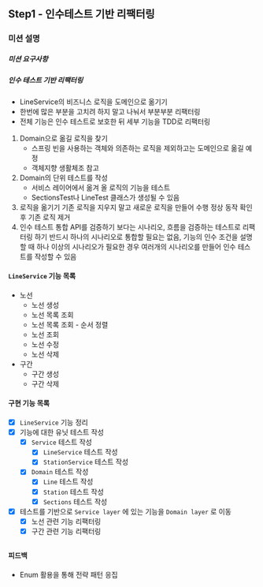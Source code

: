 ## Step1 - 인수테스트 기반 리팩터링

### 미션 설명

##### 미션 요구사항

##### 인수 테스트 기반 리팩터링

- LineService의 비즈니스 로직을 도메인으로 옮기기
- 한번에 많은 부분을 고치려 하지 말고 나눠서 부분부분 리팩터링
- 전체 기능은 인수 테스트로 보호한 뒤 세부 기능을 TDD로 리팩터링

1. Domain으로 옮길 로직을 찾기
   - 스프링 빈을 사용하는 객체와 의존하는 로직을 제외하고는 도메인으로 옮길 예정
   - 객체지향 생활체조 참고
2. Domain의 단위 테스트를 작성
   - 서비스 레이어에서 옮겨 올 로직의 기능을 테스트
   - SectionsTest나 LineTest 클래스가 생성될 수 있음
3. 로직을 옮기기
   기존 로직을 지우지 말고 새로운 로직을 만들어 수행
   정상 동작 확인 후 기존 로직 제거
4. 인수 테스트 통합
   API를 검증하기 보다는 시나리오, 흐름을 검증하는 테스트로 리팩터링 하기
   반드시 하나의 시나리오로 통합할 필요는 없음, 기능의 인수 조건을 설명할 때 하나 이상의 시나리오가 필요한 경우 여러개의 시나리오를 만들어 인수 테스트를 작성할 수 있음

#### `LineService` 기능 목록
- 노선
  - 노선 생성
  - 노선 목록 조회
  - 노선 목록 조회 - 순서 정렬
  - 노선 조회
  - 노선 수정
  - 노선 삭제
- 구간
  - 구간 생성
  - 구간 삭제

#### 구현 기능 목록
- [x] `LineService` 기능 정리
- [x] 기능에 대한 유닛 테스트 작성
  - [x] `Service` 테스트 작성
    - [x] `LineService` 테스트 작성
    - [x] `StationService` 테스트 작성
  - [x] `Domain` 테스트 작성
    - [x] `Line` 테스트 작성
    - [x] `Station` 테스트 작성
    - [x] `Sections` 테스트 작성
- [x] 테스트를 기반으로 `Service layer` 에 있는 기능을 `Domain layer` 로 이동
  - [x] 노선 관련 기능 리팩터링
  - [x] 구간 관련 기능 리팩터링
##  


#### 피드백
- Enum 활용을 통해 전략 패턴 응집